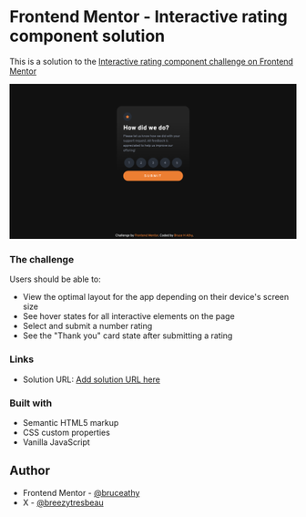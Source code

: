 # Frontend Mentor - Interactive rating component solution

This is a solution to the [Interactive rating component challenge on Frontend Mentor](https://www.frontendmentor.io/challenges/interactive-rating-component-koxpeBUmI)

![alt text](interactive-rating-component/images/rating.png)

### The challenge

Users should be able to:

- View the optimal layout for the app depending on their device's screen size
- See hover states for all interactive elements on the page
- Select and submit a number rating
- See the "Thank you" card state after submitting a rating

### Links

- Solution URL: [Add solution URL here](https://your-solution-url.com)

### Built with

- Semantic HTML5 markup
- CSS custom properties
- Vanilla JavaScript

## Author

- Frontend Mentor - [@bruceathy](https://www.frontendmentor.io/profile/yourusername)
- X - [@breezytresbeau](https://www.twitter.com/yourusername)
